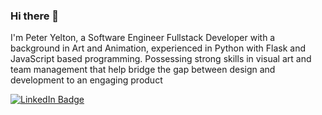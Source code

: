 ### Hi there 👋
I'm Peter Yelton, a Software Engineer Fullstack Developer with a background in Art and Animation, experienced in Python with Flask and JavaScript based programming. Possessing strong skills in visual art and team management that help bridge the gap between design and development to an engaging product
<div id="badges">
  <a href="https://www.linkedin.com/in/peteryelton/"><img src="https://img.shields.io/badge/LinkedIn-blue?style=for-the-badge&logo=linkedin&logoColor=white" alt="LinkedIn Badge"/></a>
  
</div>
<!--
**rknm-cell/rknm-cell** is a ✨ _special_ ✨ repository because its `README.md` (this file) appears on your GitHub profile.

Here are some ideas to get you started:

- 🔭 I’m currently working on ...
- 🌱 I’m currently learning ...
- 👯 I’m looking to collaborate on ...
- 🤔 I’m looking for help with ...
- 💬 Ask me about ...
- 📫 How to reach me: ...
- 😄 Pronouns: ...
- ⚡ Fun fact: ...
-->
